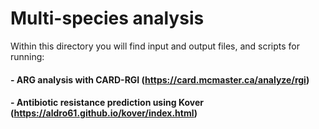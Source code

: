 # Multi-species analysis

Within this directory you will find input and output files, and scripts for running:

#### - ARG analysis with CARD-RGI (https://card.mcmaster.ca/analyze/rgi)

#### - Antibiotic resistance prediction using Kover (https://aldro61.github.io/kover/index.html)

